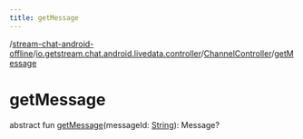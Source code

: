 ```yaml
---
title: getMessage
---
```

/[stream-chat-android-offline](../../index.md)/[io.getstream.chat.android.livedata.controller](../index.md)/[ChannelController](index.md)/[getMessage](getMessage.md)  
  
  
  
# getMessage  
abstract fun [getMessage](getMessage.md)(messageId: [String](https://kotlinlang.org/api/latest/jvm/stdlib/kotlin/-string/index.html)): Message?

